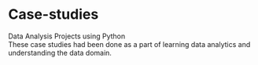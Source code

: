 # Case-studies
Data Analysis Projects using Python<br>
These case studies had been done as a part of learning data analytics and understanding the data domain.
